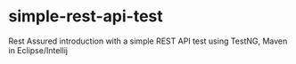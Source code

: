 # simple-rest-api-test
Rest Assured introduction with a simple REST API test using TestNG, Maven in Eclipse/Intellij
